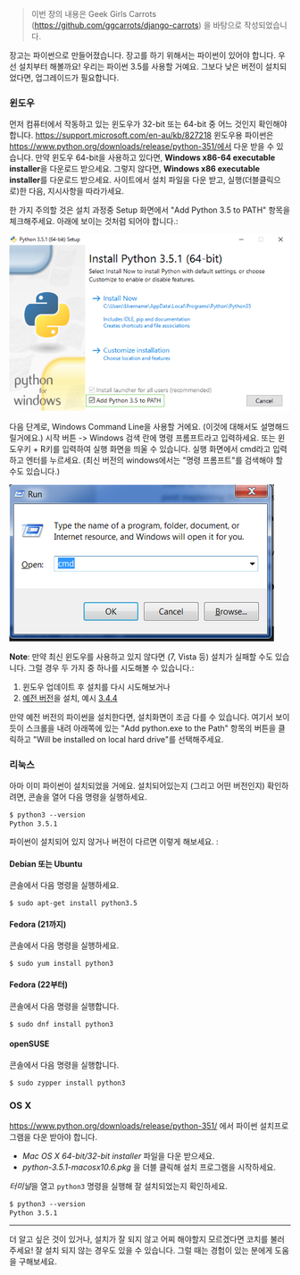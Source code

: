 > 이번 장의 내용은 Geek Girls Carrots (https://github.com/ggcarrots/django-carrots) 을 바탕으로 작성되었습니다.

장고는 파이썬으로 만들어졌습니다. 장고를 하기 위해서는 파이썬이 있어야 합니다. 우선 설치부터 해볼까요! 우리는 파이썬 3.5를 사용할 거예요. 그보다 낮은 버전이 설치되었다면, 업그레이드가 필요합니다.

### 윈도우

먼저 컴퓨터에서 작동하고 있는 윈도우가 32-bit 또는 64-bit 중 어느 것인지 확인해야 합니다. https://support.microsoft.com/en-au/kb/827218 윈도우용 파이썬은 https://www.python.org/downloads/release/python-351/에서 다운 받을 수 있습니다. 만약 윈도우 64-bit을 사용하고 있다면, **Windows x86-64 executable installer**을 다운로드 받으세요. 그렇지 않다면, **Windows x86 executable installer**를 다운로드 받으세요. 사이트에서 설치 파일을 다운 받고, 실행(더블클릭으로)한 다음, 지시사항을 따라가세요.

한 가지 주의할 것은 설치 과정중 Setup 화면에서 "Add Python 3.5 to PATH" 항목을 체크해주세요. 아래에 보이는 것처럼 되어야 합니다.:

![다음 이미지를 참고하세요][image] 

[image]: ../python_installation/images/python-installation-options.png

다음 단계로, Windows Command Line을 사용할 거에요. (이것에 대해서도 설명해드릴거에요.) 시작 버튼 -> Windows 검색 란에 명령 프롬프트라고 입력하세요. 또는 윈도우키 + R키를 입력하여 실행 화면을 띄울 수 있습니다. 실행 화면에서 cmd라고 입력하고 엔터를 누르세요. (최신 버전의 windows에서는 "명령 프롬프트"를 검색해야 할 수도 있습니다.)

![다음 이미지를 참고하세요][image2]

[image2]: ../python_installation/images/windows-plus-r.png

**Note**: 만약 최신 윈도우를 사용하고 있지 않다면 (7, Vista 등) 설치가 실패할 수도 있습니다. 그럴 경우 두 가지 중 하나를 시도해볼 수 있습니다.:

1. 윈도우 업데이트 후 설치를 다시 시도해보거나
2. [예전 버전](https://www.python.org/downloads/windows/)을 설치, 예시 [3.4.4](https://www.python.org/downloads/release/python-344/)

만약 예전 버전의 파이썬을 설치한다면, 설치화면이 조금 다를 수 있습니다. 여기서 보이듯이 스크롤을 내려 아래쪽에 있는 "Add python.exe to the Path" 항목의 버튼을 클릭하고 "Will be installed on local hard drive"를 선택해주세요.

### 리눅스

아마 이미 파이썬이 설치되었을 거에요. 설치되어있는지 (그리고 어떤 버전인지) 확인하려면, 콘솔을 열어 다음 명령을 실행하세요.

    $ python3 --version
    Python 3.5.1


파이썬이 설치되어 있지 않거나 버전이 다르면 이렇게 해보세요. :

#### Debian 또는 Ubuntu

콘솔에서 다음 명령을 실행하세요.

    $ sudo apt-get install python3.5


#### Fedora (21까지)

콘솔에서 다음 명령을 실행하세요.

    $ sudo yum install python3


#### Fedora (22부터)

콘솔에서 다음 명령을 실행합니다.

    $ sudo dnf install python3


#### openSUSE

콘솔에서 다음 명령을 실행합니다.

    $ sudo zypper install python3


### OS X

https://www.python.org/downloads/release/python-351/ 에서 파이썬 설치프로그램을 다운 받아야 합니다.

 * *Mac OS X 64-bit/32-bit installer* 파일을 다운 받으세요.
 * *python-3.5.1-macosx10.6.pkg* 을 더블 클릭해 설치 프로그램을 시작하세요.

*터미널*을 열고 `python3` 명령을 실행해 잘 설치되었는지 확인하세요.

    $ python3 --version
    Python 3.5.1


* * *

더 알고 싶은 것이 있거나, 설치가 잘 되지 않고 어찌 해야할지 모르겠다면 코치를 불러주세요! 잘 설치 되지 않는 경우도 있을 수 있습니다. 그럴 때는 경험이 있는 분에게 도움을 구해보세요.
